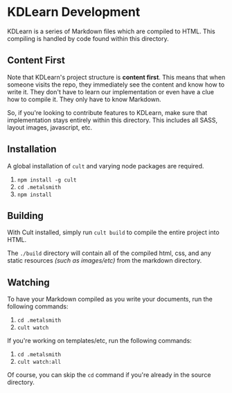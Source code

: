 
# KDLearn Development

KDLearn is a series of Markdown files which are compiled to HTML. This 
compiling is handled by code found within this directory.

## Content First

Note that KDLearn's project structure is **content first**. This means that 
when someone visits the repo, they immediately see the content and know how to 
write it. They don't have to learn our implementation or even have a clue how 
to compile it. They only have to know Markdown.

So, if you're looking to contribute features to KDLearn, make sure that 
implementation stays entirely within this directory. This includes all SASS, 
layout images, javascript, etc.

## Installation

A global installation of `cult` and varying node packages are required.

1. `npm install -g cult`
2. `cd .metalsmith`
3. `npm install`

## Building

With Cult installed, simply run `cult build` to compile the entire project into 
HTML.

The `./build` directory will contain all of the compiled html, css, and any 
static resources *(such as images/etc)* from the markdown directory.

## Watching

To have your Markdown compiled as you write your documents, run the following 
commands:

1. `cd .metalsmith`
2. `cult watch`

If you're working on templates/etc, run the following commands:

1. `cd .metalsmith`
2. `cult watch:all`

Of course, you can skip the `cd` command if you're already in the source 
directory.
